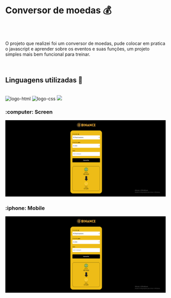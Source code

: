 <h1>Conversor de moedas 💰</h1>
<br>
<br>
<p> O projeto que realizei foi um conversor de moedas, pude colocar em pratica o javascript e aprender sobre os eventos e suas funções, um projeto simples mais bem funcional para treinar. </p>
<br>
<h2>Linguagens utilizadas 🚀</h2>
<br>
<img src="https://img.shields.io/badge/HTML5-E34F26?style=for-the-badge&logo=html5&logoColor=white" alt="logo-html">
<img src="https://img.shields.io/badge/CSS3-1572B6?style=for-the-badge&logo=css3&logoColor=white" alt="logo-css">
<img src="https://img.shields.io/badge/JavaScript-F7DF1E?style=for-the-badge&logo=javascript&logoColor=black">
<br>
<h3>:computer: Screen</h3>
<img src = "https://github.com/mathrusso99/conversor-de-moedas/blob/main/assets/web.png?raw=true">


<h3> :iphone: Mobile</h3>
<img src = "https://github.com/mathrusso99/conversor-de-moedas/blob/main/assets/web.png?raw=true">

